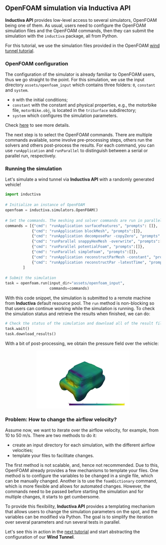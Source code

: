 ## OpenFOAM simulation via Inductiva API

**Inductiva API** provides low-level access to several simulators, OpenFOAM
being one of them. As usual, users need to configure the OpenFOAM simulation files
and the OpenFOAM commands, then they can submit the simulation with 
the `inductiva` package, all from Python.

For this tutorial, we use the simulation files provided in the OpenFOAM
[wind tunnel tutorial](https://github.com/OpenFOAM/OpenFOAM-8/tree/master/tutorials/incompressible/simpleFoam/motorBike).

### OpenFOAM configuration

The configuration of the simulator is already familiar to OpenFOAM users, thus we
go straight to the point. For this simulation, we use the input directory
`assets/openfoam_input` which contains three folders: `0`, `constant` and `system`.
- `0` with the initial conditions;
- `constant` with the constant and physical properties, e.g., the motorbike file, 
`motorBike.obj`, is located in the `triSurface` subdirectory;
- `system` which configures the simulation parameters.

Check [here](https://doc.cfd.direct/openfoam/user-guide-v11/case-file-structure)
to see more details.

The next step is to select the OpenFOAM commands. There are multiple commands
available, some involve pre-processing steps, others
run the solvers and others post-process the results. For each command, you can
use `runApplication` and `runParallel` to distinguish between a serial or parallel
run, respectively.

### Running the simulation

Let's simulate a wind tunnel via **Inductiva API** with a randomly generated
vehicle!

```python
import inductiva

# Initialize an instance of OpenFOAM
openfoam = inductiva.simulators.OpenFOAM()

# Set the commands. The meshing and solver commands are run in parallel.
commands = [{"cmd": "runApplication surfaceFeatures", "prompts": []},
            {"cmd": "runApplication blockMesh", "prompts":[]},
            {"cmd": "runApplication decomposePar -copyZero", "prompts":[]},
            {"cmd": "runParallel snappyHexMesh -overwrite", "prompts":[]},
            {"cmd": "runParallel potentialFoam", "prompts":[]},
            {"cmd": "runParallel simpleFoam", "prompts":[]},
            {"cmd": "runApplication reconstructParMesh -constant", "prompts":[]},
            {"cmd": "runApplication reconstructPar -latestTime", "prompts": []}
        ]

# Submit the simulation
task = openfoam.run(input_dir="assets/openfoam_input",
                    commands=commands)
```

With this code snippet, the simulation is submitted to a remote machine
from **Inductiva** default resource pool. The `run` method is non-blocking so that
users can continue working while the simulation is running. To check the 
simulation status and retrieve the results when finished, we can do:

```python
# Check the status of the simulation and download all of the result files
task.wait()
task.download_results()
```

With a bit of post-processing, we obtain the pressure field over the vehicle:

<div align="center">
<img src="/assets/pressure_field.png" width=300 alt="Simulation Image">
</div>


### Problem: How to change the airflow velocity?

Assume now, we want to iterate over the airflow velocity, for example,
from 10 to 50 m/s. There are two methods to do it:
- create an input directory for each simulation, with the different airflow velocities;
- template your files to facilitate changes.

The first method is not scalable, and, hence not recommended. Due to this, OpenFOAM
already provides a few mechanisms to template your files. One method is to configure
the variables to be changed in a single file, which can be manually changed. Another
is to use the `foamDictionary` command, which is more flexible and allows for
automated changes. However, the commands need to be passed before starting the
simulation and for multiple changes, it starts to get cumbersome.

To provide this flexibility, **Inductiva API** provides a templating mechanism
that allows users to change the simulation parameters on the spot, and the
variables can be modified via Python. The goal is to simplify the iteration
over several parameters and run several tests in parallel.

Let's see this in action in the [next tutorial](/docs/2_TEMPLATING.md) and start
abstracting the configuration of our **Wind Tunnel**.
